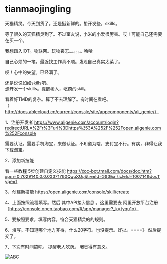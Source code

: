 # tianmaojingling
天猫精灵。今天到货了。还是挺新鲜的。想开发些，skills。


等了很久的天猫精灵到了。不过室友说，小米的小爱很厉害。哎！可能自己还需要在买一个。  

我想踏入IOT。物联网。玩物丧志。。。。。。哈哈  

自己心烦的一笔。最近找工作真不顺。发现自己真实太菜了。  

哎！心中的失望。已经满了。   

还是说说如如skills吧。  
想开发一个skills。提醒老人，吃药的skill。

看着好TMD的复杂。算了不去理解了。有时间在看吧。
（http://docs.ablecloud.cn/current/console/site/appcomponents/ali_genie/）

1、注册开发者
https://www.aligenie.com/account/login?redirectURL=%2Fr%3Furl%3Dhttps%253A%252F%252Fopen.aligenie.com%252Fconsole

需要认证。需要手机淘宝，来做认证。不知道为啥，支付宝不行。有病，非得让我下载淘宝。

2、添加新技能

看一些教程
5步创建自定义技能
https://doc-bot.tmall.com/docs/doc.htm?spm=0.7629140.0.0.63371780QguXUp&treeId=393&articleId=106714&docType=1

3、创建新技能
https://open.aligenie.com/console/skill/create

4、上面按照流程填写。然后 其中API接入信息 。这里需要去 阿里开放平台注册（https://console.open.taobao.com/#/app/manager?_k=tyqu1o）

5、要按照要求，填写内容。符合天猫精灵的的规则。

6、填写。不知道哪个地方非得，什么20字符。也没提示。好扯。====》 然后提交了。

7、下次有时间搞吧。
   提醒老人吃药。 我觉得有意义。



![ABC](http://docs.ablecloud.cn/current/console/site/appcomponents/ali_genie/1.jpg)
